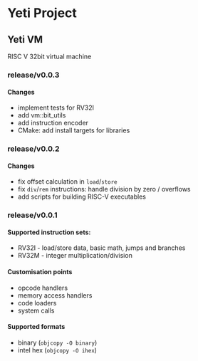 # Yeti Project

## Yeti VM

RISC V 32bit virtual machine

### release/v0.0.3

#### Changes

 * implement tests for RV32I
 * add vm::bit_utils
 * add instruction encoder
 * CMake: add install targets for libraries

### release/v0.0.2

#### Changes

 * fix offset calculation in `load`/`store`
 * fix `div`/`rem` instructions: handle division by zero / overflows
 * add scripts for building RISC-V executables

### release/v0.0.1

#### Supported instruction sets:

 * RV32I - load/store data, basic math, jumps and branches
 * RV32M - integer multiplication/division

#### Customisation points

 * opcode handlers
 * memory access handlers
 * code loaders
 * system calls

#### Supported formats

 * binary (`objcopy -O binary`)
 * intel hex (`objcopy -O ihex`)
